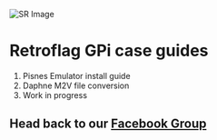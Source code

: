 ![SR Image](https://sinisterspatula.github.io/Retroflag-Gpi-Guides/images/SRimage.jpg)

# Retroflag GPi case guides

  1. Pisnes Emulator install guide
  2. Daphne M2V file conversion
  3. Work in progress

## Head back to our [Facebook Group](https://www.facebook.com/groups/SuperRetroPie/)
